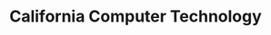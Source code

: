 ---
title: "California Computer Technology"
url: /manila/california-computer-technology/
shop: computer
---